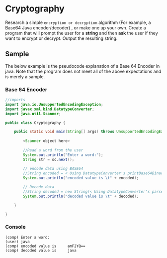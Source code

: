 # Cryptography
Research a simple `encryption or decryption` algorithm (For example, a Base64 Java encoder/decoder) , or make one up your own. Create a program that will prompt the user for a **string** and then **ask** the user if they want to encrypt or decrypt. Output the resulting string.

## Sample
The below example is the pseudocode explanation of a Base 64 Encoder in java. Note that the program does not meet all of the above expectations and is merely a sample.

### Base 64 Encoder
```java
//imports
import java.io.UnsupportedEncodingException;    
import javax.xml.bind.DatatypeConverter;
import java.util.Scanner;

public class Cryptography {

    public static void main(String[] args) throws UnsupportedEncodingException {
    	
    	<Scanner object here>
    		
    	//Read a word from the user
    	System.out.println("Enter a word:");
        String str = sc.next();
        
        // encode data using BASE64
        //String encoded = < Using DatatypeConverter's printBase64Binary method, encode "str" as an array of bytes >
        System.out.println("encoded value is \t" + encoded);

        // Decode data 
        //String decoded = new String(< Using DatatypeConverter's parseBase64Binary method with the encoded value as the passed argument >)
        System.out.println("decoded value is \t" + decoded);

    }

}
```
### Console
```
(comp) Enter a word:
(user) java
(comp) encoded value is 	amF2YQ==
(comp) decoded value is 	java
```
